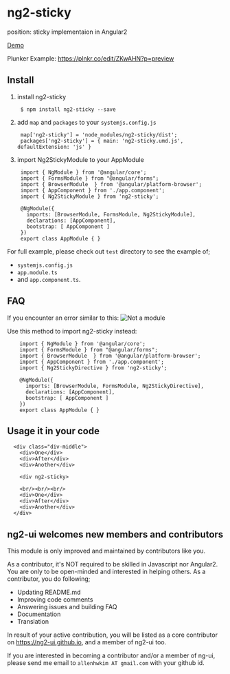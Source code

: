 # ng2-sticky
position: sticky implementaion in Angular2

[Demo](https://rawgit.com/ng2-ui/ng2-sticky/master/app/index.html)

Plunker Example: https://plnkr.co/edit/ZKwAHN?p=preview

## Install

1. install ng2-sticky

        $ npm install ng2-sticky --save

2. add `map` and `packages` to your `systemjs.config.js`

        map['ng2-sticky'] = 'node_modules/ng2-sticky/dist';
        packages['ng2-sticky'] = { main: 'ng2-sticky.umd.js', defaultExtension: 'js' }

3. import Ng2StickyModule to your AppModule

        import { NgModule } from '@angular/core';
        import { FormsModule } from "@angular/forms";
        import { BrowserModule  } from '@angular/platform-browser';
        import { AppComponent } from './app.component';
        import { Ng2StickyModule } from 'ng2-sticky';
        
        @NgModule({
          imports: [BrowserModule, FormsModule, Ng2StickyModule],
          declarations: [AppComponent],
          bootstrap: [ AppComponent ]
        })
        export class AppModule { }

         
For full example, please check out `test` directory to see the example of;

  - `systemjs.config.js`
  - `app.module.ts`
  -  and `app.component.ts`.
  
## FAQ

If you encounter an error similar to this:
![Not a module](https://cloud.githubusercontent.com/assets/237025/22411777/7a0e24d8-e6e2-11e6-8f1c-1d07cf65ebdf.png)

Use this method to import ng2-sticky instead:

        import { NgModule } from '@angular/core';
        import { FormsModule } from "@angular/forms";
        import { BrowserModule  } from '@angular/platform-browser';
        import { AppComponent } from './app.component';
        import { Ng2StickyDirective } from 'ng2-sticky';
        
        @NgModule({
          imports: [BrowserModule, FormsModule, Ng2StickyDirective],
          declarations: [AppComponent],
          bootstrap: [ AppComponent ]
        })
        export class AppModule { }



## Usage it in your code

      <div class="div-middle">
        <div>One</div>
        <div>After</div>
        <div>Another</div>
        
        <div ng2-sticky>
        
        <br/><br/><br/>
        <div>One</div>
        <div>After</div>
        <div>Another</div>
      </div>

## **ng2-ui** welcomes new members and contributors

This module is only improved and maintained by contributors like you.

As a contributor, it's NOT required to be skilled in Javascript nor Angular2. 
You are only to be open-minded and interested in helping others.
As a contributor, you do following;

  * Updating README.md
  * Improving code comments
  * Answering issues and building FAQ
  * Documentation
  * Translation

In result of your active contribution, you will be listed as a core contributor
on https://ng2-ui.github.io, and a member of ng2-ui too.

If you are interested in becoming a contributor and/or a member of ng-ui,
please send me email to `allenhwkim AT gmail.com` with your github id. 
